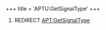 +++
title = 'APTU:GetSignalType'
+++

1.  REDIRECT [<APT:GetSignalType>](APT:GetSignalType "wikilink")
